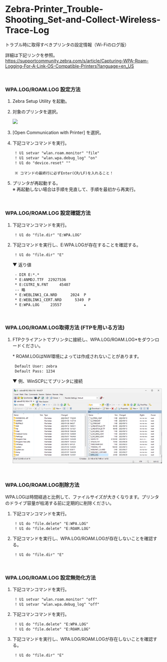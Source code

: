 # Zebra-Printer_Trouble-Shooting_Set-and-Collect-Wireless-Trace-Log
 トラブル時に取得すべきプリンタの設定情報（Wi-Fiのログ版）

詳細は下記リンクを参照。  
https://supportcommunity.zebra.com/s/article/Capturing-WPA-Roam-Logging-For-A-Link-OS-Compatible-Printers?language=en_US

</br>

### WPA.LOG/ROAM.LOG 設定方法

1. Zebra Setup Utility を起動。

1. 対象のプリンタを選択。 

    ![](https://supportcommunity.zebra.com/servlet/rtaImage?eid=ka16S000000GQ5k&feoid=00N0H00000K2Eou&refid=0EM0H000000GgtJ)

1. [Open Communication with Printer] を選択。

1. 下記コマンコマンドを実行。

        ! U1 setvar "wlan.roam.monitor" "file" 
        ! U1 setvar "wlan.wpa.debug_log" "on" 
        ! U1 do "device.reset" "" 

        ※ コマンドの最終行に必ずEnter(CR/LF)を入れること！


1. プリンタが再起動する。  
    ※ 再起動しない場合は手順を見直して、手順を最初から再実行。

</br>

### WPA.LOG/ROAM.LOG 設定確認方法

1. 下記コマンコマンドを実行。

        ! U1 do "file.dir" "E:WPA.LOG"


1. 下記コマンドを実行し、E:WPA.LOGが存在することを確認する。

        ! U1 do "file.dir" "E"

    ▼ 返り値

        - DIR E:*.* 
        * E:ANMDJ.TTF  22927536          
        * E:CGTRI_N.FNT     45407          
        -- 略
        * E:WEBLINK1_CA.NRD      2024  P       
        * E:WEBLINK1_CERT.NRD      5349  P       
        * E:WPA.LOG     23557          ★

</br>

### WPA.LOG/ROAM.LOG取得方法 (FTPを用いる方法)


1. FTPクライアントでプリンタに接続し、WPA.LOG/ROAM.LOG*をダウンロードください。

    \* ROAM.LOGはNW環境によっては作成されないことがあります。

        Default User: zebra  
        Default Pass: 1234

    ▼ 例、WinSCPにてプリンタに接続

    ![Alt text](image.png)

</br>

### WPA.LOG/ROAM.LOG削除方法

WPA.LOGは時間経過と比例して、ファイルサイズが大きくなります。プリンタのドライブ容量が枯渇する前に定期的に削除ください。

1. 下記コマンコマンドを実行。

        ! U1 do "file.delete" "E:WPA.LOG"
        ! U1 do "file.delete" "E:ROAM.LOG"

1. 下記コマンドを実行し、WPA.LOG/ROAM.LOGが存在しないことを確認する。

        ! U1 do "file.dir" "E"

</br>

### WPA.LOG/ROAM.LOG 設定無効化方法

1. 下記コマンコマンドを実行。

        ! U1 setvar "wlan.roam.monitor" "off" 
        ! U1 setvar "wlan.wpa.debug_log" "off"

1. 下記コマンコマンドを実行。

        ! U1 do "file.delete" "E:WPA.LOG"
        ! U1 do "file.delete" "E:ROAM.LOG"

1. 下記コマンドを実行し、WPA.LOG/ROAM.LOGが存在しないことを確認する。

        ! U1 do "file.dir" "E"
